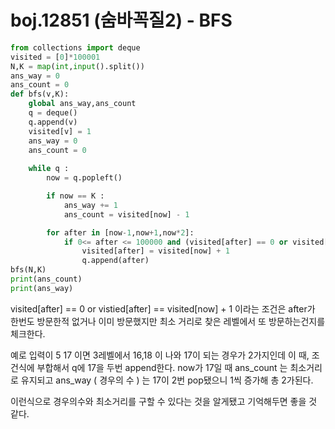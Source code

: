 # boj.12851 (숨바꼭질2) - BFS

```python
from collections import deque
visited = [0]*100001
N,K = map(int,input().split())
ans_way = 0
ans_count = 0
def bfs(v,K):
    global ans_way,ans_count
    q = deque()
    q.append(v)
    visited[v] = 1
    ans_way = 0
    ans_count = 0
    
    while q :
        now = q.popleft()

        if now == K :
            ans_way += 1
            ans_count = visited[now] - 1

        for after in [now-1,now+1,now*2]:
            if 0<= after <= 100000 and (visited[after] == 0 or visited[after] == visited[now] + 1) :
                visited[after] = visited[now] + 1
                q.append(after)
bfs(N,K)
print(ans_count)
print(ans_way)
```

visited[after] == 0 or vistied[after] == visited[now] + 1 이라는 조건은 after가 한번도 방문한적 없거나 이미 방문했지만 최소 거리로 찾은 레벨에서 또 방문하는건지를 체크한다. 

예로 입력이 5 17 이면 3레벨에서 16,18 이 나와 17이 되는 경우가 2가지인데 이 때, 조건식에 부합해서 q에 17을 두번 append한다. now가 17일 때 ans_count 는 최소거리로 유지되고 ans_way ( 경우의 수 ) 는 17이 2번 pop됐으니 1씩 증가해 총 2가된다.

이런식으로 경우의수와 최소거리를 구할 수 있다는 것을 알게됐고 기억해두면 좋을 것 같다.